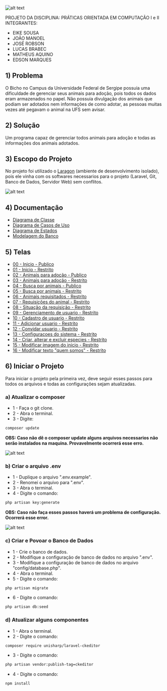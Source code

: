 ![alt text](https://i.imgur.com/lbMEqqs.png)

PROJETO DA DISCIPLINA:
PRÁTICAS ORIENTADA EM COMPUTAÇÃO I e II
INTEGRANTES: 
   - EIKE SOUSA
   - JOÃO MANOEL
   - JOSÉ ROBSON
   - LUCAS BRABEC
   - MATHEUS AQUINO
   - EDSON MARQUES
 
## 1) Problema

O Bicho no Campus da Universidade Federal de Sergipe possuia uma dificuldade de gerenciar seus animais para adoção, pois todos os dados eram armazenados no papel.
Não possuia divulgação dos animais que podiam ser adotados nem informações de como adotar, as pessoas muitas vezes até pegavam o animal na UFS sem avisar.

## 2) Solução

Um programa capaz de gerenciar todos animais para adoção e todas as informações dos animais adotados.

## 3) Escopo do Projeto

No projeto foi utilizado o [Laragon](https://laragon.org/download/) (ambiente de desenvolvimento isolado), pois ele vinha com os softwares necessarios para o projeto (Laravel, Git, Banco de Dados, Servidor Web) sem conflitos.

![alt text](https://i.imgur.com/kOMoYBo.jpg)

## 4) Documentação

* [Diagrama de Classe](https://i.imgur.com/GUjSrvX.jpg)
* [Diagrama de Casos de Uso](https://i.imgur.com/ObRbLDY.jpg)
* [Diagrama de Estados](https://i.imgur.com/ZeqpIDG.jpg)
* [Modelagem do Banco](https://i.imgur.com/Yg2jiZy.jpg)

## 5) Telas

* [00 - Inicio - Publico](https://i.imgur.com/58lhGQz.jpg)
* [01 - Inicio - Restrito](https://i.imgur.com/2vfarx5.jpg)
* [02 - Animais para adoção - Publico](https://i.imgur.com/H2GUEON.png)
* [03 - Animais para adoção - Restrito](https://i.imgur.com/xxvmqKW.png)
* [04 - Busca por animais - Publico](https://i.imgur.com/hdaEk6I.png)
* [05 - Busca por animais - Restrito](https://i.imgur.com/WAf2M8V.png)
* [06 - Animais requisitados - Restrito](https://i.imgur.com/MFdtEXc.png)
* [07 - Requisições do animal - Restrito](https://i.imgur.com/hTMVm2R.png)
* [08 - Situação da requisição - Restrito](https://i.imgur.com/RkNL9Bi.png)
* [09 - Gerenciamento de usuario - Restrito](https://i.imgur.com/74P6l8S.png)
* [10 - Cadastro de usuario - Restrito](https://i.imgur.com/UdBVDSq.png)
* [11 - Adicionar usuario - Restrito](https://i.imgur.com/jBzSKH5.png)
* [12 - Convidar usuario - Restrito](https://i.imgur.com/GunvEBF.png)
* [13 - Configuracoes do sistema - Restrito](https://i.imgur.com/1TAuRFs.png)
* [14 - Criar, alterar e excluir especies - Restrito](https://i.imgur.com/lvO7lRl.png)
* [15 - Modificar imagem do inicio - Restrito](https://i.imgur.com/UBEVTwA.png)
* [16 - Modificar texto "quem somos" - Restrito](https://i.imgur.com/3rSZIoj.png)

## 6) Iniciar o Projeto

Para iniciar o projeto pela primeira vez, deve seguir esses passos para todos os arquivos e todas as configurações sejam atualizadas.

### a) Atualizar o composer

* 1 - Faça o git clone.
* 2 - Abra o terminal.
* 3 - Digite:
```sh
composer update
```

**OBS: Caso não dê o composer update alguns arquivos necessarios não serão instalados na maquina. Provavelmente ocorrerá esse erro.**

![alt text](https://i.imgur.com/rJ36tVE.png)

### b) Criar o arquivo .env

* 1 - Duplique o arquivo ".env.example".
* 2 - Renomei o arquivo para ".env".
* 3 - Abra o terminal.
* 4 - Digite o comando:
```sh
php artisan key:generate
```

**OBS: Caso não faça esses passos haverá um problema de configuração. Ocorrerá esse error.**

![alt text](https://i.imgur.com/F37iMGy.png)

### c) Criar e Povoar o Banco de Dados

* 1 - Crie o banco de dados.
* 2 - Modifique a configuração de banco de dados no arquivo ".env".
* 3 - Modifique a configuração de banco de dados no arquivo "config/database.php".
* 4 - Abra o terminal.
* 5 - Digite o comando:
```sh
php artisan migrate
```
* 6 - Digite o comando:
```sh
php artisan db:seed
```

### d) Atualizar alguns componentes

* 1 - Abra o terminal.
* 2 - Digite o comando:
```sh
composer require unisharp/laravel-ckeditor
```
* 3 - Digite o comando:
```sh
php artisan vendor:publish-tag=ckeditor
```
* 4 - Digite o comando:
```sh
npm install
```

